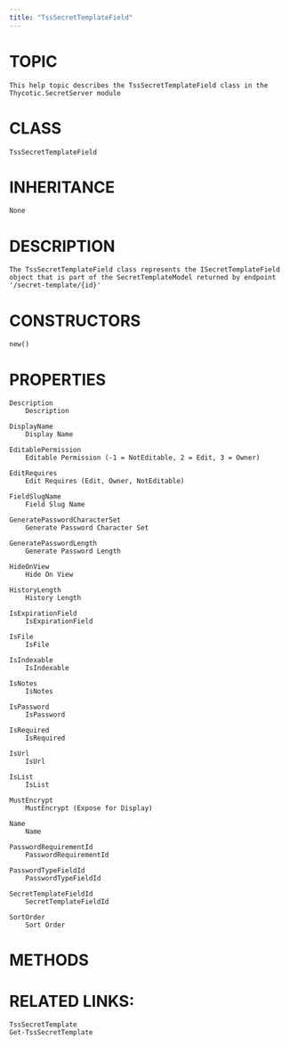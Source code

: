 ```yaml
---
title: "TssSecretTemplateField"
---
```


# TOPIC
    This help topic describes the TssSecretTemplateField class in the Thycotic.SecretServer module

# CLASS
    TssSecretTemplateField

# INHERITANCE
    None

# DESCRIPTION
    The TssSecretTemplateField class represents the ISecretTemplateField object that is part of the SecretTemplateModel returned by endpoint '/secret-template/{id}'

# CONSTRUCTORS
    new()

# PROPERTIES
    Description
        Description

    DisplayName
        Display Name

    EditablePermission
        Editable Permission (-1 = NotEditable, 2 = Edit, 3 = Owner)

    EditRequires
        Edit Requires (Edit, Owner, NotEditable)

    FieldSlugName
        Field Slug Name

    GeneratePasswordCharacterSet
        Generate Password Character Set

    GeneratePasswordLength
        Generate Password Length

    HideOnView
        Hide On View

    HistoryLength
        History Length

    IsExpirationField
        IsExpirationField

    IsFile
        IsFile

    IsIndexable
        IsIndexable

    IsNotes
        IsNotes

    IsPassword
        IsPassword

    IsRequired
        IsRequired

    IsUrl
        IsUrl

    IsList
        IsList

    MustEncrypt
        MustEncrypt (Expose for Display)

    Name
        Name

    PasswordRequirementId
        PasswordRequirementId

    PasswordTypeFieldId
        PasswordTypeFieldId

    SecretTemplateFieldId
        SecretTemplateFieldId

    SortOrder
        Sort Order

# METHODS

# RELATED LINKS:
    TssSecretTemplate
    Get-TssSecretTemplate